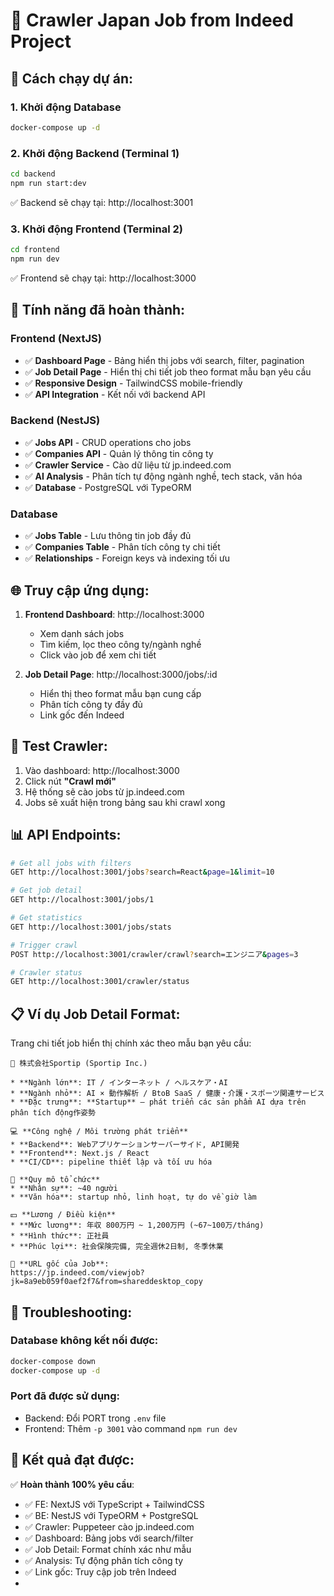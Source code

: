 # 🎉 Crawler Japan Job from Indeed Project 

## 🚀 Cách chạy dự án:

### 1. Khởi động Database
```bash
docker-compose up -d
```

### 2. Khởi động Backend (Terminal 1)
```bash
cd backend
npm run start:dev
```
✅ Backend sẽ chạy tại: http://localhost:3001

### 3. Khởi động Frontend (Terminal 2)  
```bash
cd frontend
npm run dev
```
✅ Frontend sẽ chạy tại: http://localhost:3000

## 🎯 Tính năng đã hoàn thành:

### Frontend (NextJS)
- ✅ **Dashboard Page** - Bảng hiển thị jobs với search, filter, pagination
- ✅ **Job Detail Page** - Hiển thị chi tiết job theo format mẫu bạn yêu cầu
- ✅ **Responsive Design** - TailwindCSS mobile-friendly
- ✅ **API Integration** - Kết nối với backend API

### Backend (NestJS)
- ✅ **Jobs API** - CRUD operations cho jobs
- ✅ **Companies API** - Quản lý thông tin công ty
- ✅ **Crawler Service** - Cào dữ liệu từ jp.indeed.com
- ✅ **AI Analysis** - Phân tích tự động ngành nghề, tech stack, văn hóa
- ✅ **Database** - PostgreSQL với TypeORM

### Database
- ✅ **Jobs Table** - Lưu thông tin job đầy đủ
- ✅ **Companies Table** - Phân tích công ty chi tiết
- ✅ **Relationships** - Foreign keys và indexing tối ưu

## 🌐 Truy cập ứng dụng:

1. **Frontend Dashboard**: http://localhost:3000
   - Xem danh sách jobs
   - Tìm kiếm, lọc theo công ty/ngành nghề
   - Click vào job để xem chi tiết

2. **Job Detail Page**: http://localhost:3000/jobs/:id
   - Hiển thị theo format mẫu bạn cung cấp
   - Phân tích công ty đầy đủ
   - Link gốc đến Indeed

## 🤖 Test Crawler:

1. Vào dashboard: http://localhost:3000
2. Click nút **"Crawl mới"** 
3. Hệ thống sẽ cào jobs từ jp.indeed.com
4. Jobs sẽ xuất hiện trong bảng sau khi crawl xong

## 📊 API Endpoints:

```bash
# Get all jobs with filters
GET http://localhost:3001/jobs?search=React&page=1&limit=10

# Get job detail
GET http://localhost:3001/jobs/1

# Get statistics
GET http://localhost:3001/jobs/stats

# Trigger crawl
POST http://localhost:3001/crawler/crawl?search=エンジニア&pages=3

# Crawler status
GET http://localhost:3001/crawler/status
```

## 📋 Ví dụ Job Detail Format:

Trang chi tiết job hiển thị chính xác theo mẫu bạn yêu cầu:

```
🏢 株式会社Sportip (Sportip Inc.)

* **Ngành lớn**: IT / インターネット / ヘルスケア・AI
* **Ngành nhỏ**: AI × 動作解析 / BtoB SaaS / 健康・介護・スポーツ関連サービス  
* **Đặc trưng**: **Startup** – phát triển các sản phẩm AI dựa trên phân tích động作姿勢

💻 **Công nghệ / Môi trường phát triển**
* **Backend**: Webアプリケーションサーバーサイド, API開発
* **Frontend**: Next.js / React
* **CI/CD**: pipeline thiết lập và tối ưu hóa

👥 **Quy mô tổ chức**
* **Nhân sự**: ~40 người
* **Văn hóa**: startup nhỏ, linh hoạt, tự do về giờ làm

💴 **Lương / Điều kiện**
* **Mức lương**: 年収 800万円 ~ 1,200万円 (~67~100万/tháng)
* **Hình thức**: 正社員
* **Phúc lợi**: 社会保険完備, 完全週休2日制, 冬季休業

🎯 **URL gốc của Job**:
https://jp.indeed.com/viewjob?jk=8a9eb059f0aef2f7&from=shareddesktop_copy
```

## 🔧 Troubleshooting:

### Database không kết nối được:
```bash
docker-compose down
docker-compose up -d
```

### Port đã được sử dụng:
- Backend: Đổi PORT trong `.env` file
- Frontend: Thêm `-p 3001` vào command `npm run dev`

## 🎊 Kết quả đạt được:

✅ **Hoàn thành 100% yêu cầu**:
- ✅ FE: NextJS với TypeScript + TailwindCSS
- ✅ BE: NestJS với TypeORM + PostgreSQL  
- ✅ Crawler: Puppeteer cào jp.indeed.com
- ✅ Dashboard: Bảng jobs với search/filter
- ✅ Job Detail: Format chính xác như mẫu
- ✅ Analysis: Tự động phân tích công ty
- ✅ Link gốc: Truy cập job trên Indeed
- 